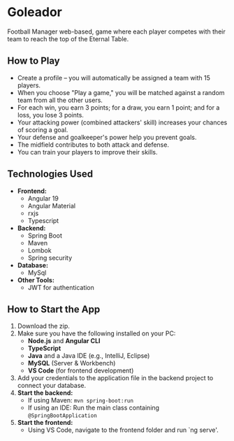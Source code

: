 # Goleador  
Football Manager web-based, game where each player competes with their team to reach the top of the Eternal Table.  

## How to Play  
* Create a profile – you will automatically be assigned a team with 15 players.  
* When you choose "Play a game," you will be matched against a random team from all the other users.  
* For each win, you earn 3 points; for a draw, you earn 1 point; and for a loss, you lose 3 points.  
* Your attacking power (combined attackers' skill) increases your chances of scoring a goal.  
* Your defense and goalkeeper's power help you prevent goals.  
* The midfield contributes to both attack and defense.  
* You can train your players to improve their skills.  

## Technologies Used  
* **Frontend:**
   * Angular 19
   * Angular Material
   * rxjs
   * Typescript
* **Backend:**
   * Spring Boot
   * Maven
   * Lombok
   * Spring security  
* **Database:**
   * MySql 
* **Other Tools:**
   * JWT for authentication

## How to Start the App  
1. Download the zip.  
2. Make sure you have the following installed on your PC:  
   * **Node.js** and **Angular CLI**  
   * **TypeScript**  
   * **Java** and a Java IDE (e.g., IntelliJ, Eclipse)  
   * **MySQL** (Server & Workbench)  
   * **VS Code** (for frontend development)  
3. Add your credentials to the application file in the backend project to connect your database.  
4. **Start the backend:**  
   * If using Maven: `mvn spring-boot:run`  
   * If using an IDE: Run the main class containing `@SpringBootApplication`  
5. **Start the frontend:**  
   * Using VS Code, navigate to the frontend folder and run `ng serve'.
